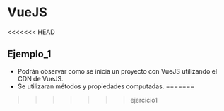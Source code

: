 # VueJS
<<<<<<< HEAD

## Ejemplo_1

* Podrán observar como se inicia un proyecto con VueJS utilizando el CDN de VueJS.
* Se utilizaran métodos y propiedades computadas.
=======
>>>>>>> ejercicio1
